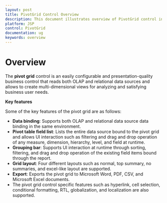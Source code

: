```yaml
---
layout: post
title: PivotGrid Control Overview 
description: This document illustrates overview of PivotGrid control in JSP platform. PivotGrid is a business component to visualize relational and OLAP data sources in tabular format
platform: JSP
control: PivotGrid
documentation: ug
keywords: overview
---
```


# Overview

The **pivot grid** control is an easily configurable and presentation-quality business control that reads both OLAP and relational data sources and allows to create multi-dimensional views for analyzing and satisfying business user needs.

**Key features**

Some of the key features of the pivot grid are as follows: 

* **Data binding**: Supports both OLAP and relational data source data binding in the same environment. 
* **Pivot table field list**: Lists the entire data source bound to the pivot grid and allows UI interaction such as filtering and drag and drop operation of any measure, dimension, hierarchy, level, and field at runtime.
* **Grouping bar**: Supports UI interaction at runtime through sorting, filtering, and drag and drop operation of the existing field items bound through the report.
* **Grid layout**: Four different layouts such as normal, top summary, no summaries, and excel-like layout are supported.
* **Export**: Exports the pivot grid to Microsoft Word, PDF, CSV, and Microsoft Excel documents.
* The pivot grid control specific features such as hyperlink, cell selection, conditional formatting, RTL, globalization, and localization are also supported.